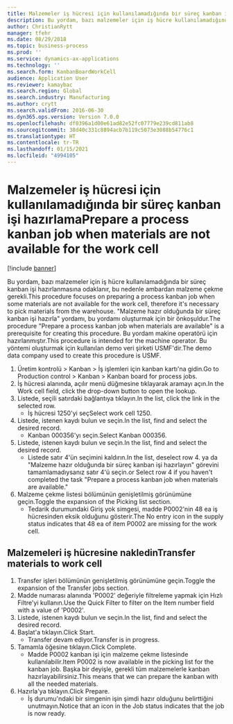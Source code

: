 ```yaml
---
title: Malzemeler iş hücresi için kullanılamadığında bir süreç kanban işi hazırlama
description: Bu yordam, bazı malzemeler için iş hücre kullanılamadığında bir süreç kanban işi hazırlanmasına odaklanır, bu nedenle ambardan malzeme çekme gerekli.
author: ChristianRytt
manager: tfehr
ms.date: 08/29/2018
ms.topic: business-process
ms.prod: ''
ms.service: dynamics-ax-applications
ms.technology: ''
ms.search.form: KanbanBoardWorkCell
audience: Application User
ms.reviewer: kamaybac
ms.search.region: Global
ms.search.industry: Manufacturing
ms.author: crytt
ms.search.validFrom: 2016-06-30
ms.dyn365.ops.version: Version 7.0.0
ms.openlocfilehash: df0396a1d00e61ad82e52fc07779e239cd811ab8
ms.sourcegitcommit: 38d40c331c8894acb7b119c5073e3088b54776c1
ms.translationtype: HT
ms.contentlocale: tr-TR
ms.lasthandoff: 01/15/2021
ms.locfileid: "4994105"
---
```

# <a name="prepare-a-process-kanban-job-when-materials-are-not-available-for-the-work-cell"></a><span data-ttu-id="c278c-103">Malzemeler iş hücresi için kullanılamadığında bir süreç kanban işi hazırlama</span><span class="sxs-lookup"><span data-stu-id="c278c-103">Prepare a process kanban job when materials are not available for the work cell</span></span>

[!include [banner](../../includes/banner.md)]

<span data-ttu-id="c278c-104">Bu yordam, bazı malzemeler için iş hücre kullanılamadığında bir süreç kanban işi hazırlanmasına odaklanır, bu nedenle ambardan malzeme çekme gerekli.</span><span class="sxs-lookup"><span data-stu-id="c278c-104">This procedure focuses on preparing a process kanban job when some materials are not available for the work cell, therefore it's necessary to pick materials from the warehouse.</span></span> <span data-ttu-id="c278c-105">"Malzeme hazır olduğunda bir süreç kanban işi hazırla" yordamı, bu yordamı oluşturmak için bir önkoşuldur.</span><span class="sxs-lookup"><span data-stu-id="c278c-105">The procedure "Prepare a process kanban job when materials are available" is a prerequisite for creating this procedure.</span></span> <span data-ttu-id="c278c-106">Bu yordam makine operatörü için hazırlanmıştır.</span><span class="sxs-lookup"><span data-stu-id="c278c-106">This procedure is intended for the machine operator.</span></span> <span data-ttu-id="c278c-107">Bu yöntemi oluşturmak için kullanılan demo veri şirketi USMF'dir.</span><span class="sxs-lookup"><span data-stu-id="c278c-107">The demo data company used to create this procedure is USMF.</span></span>

1. <span data-ttu-id="c278c-108">Üretim kontrolü > Kanban > İş işlemleri için kanban kartı'na gidin.</span><span class="sxs-lookup"><span data-stu-id="c278c-108">Go to Production control > Kanban > Kanban board for process jobs.</span></span>
2. <span data-ttu-id="c278c-109">İş hücresi alanında, açılır menü düğmesine tıklayarak aramayı açın.</span><span class="sxs-lookup"><span data-stu-id="c278c-109">In the Work cell field, click the drop-down button to open the lookup.</span></span>
3. <span data-ttu-id="c278c-110">Listede, seçili satırdaki bağlantıya tıklayın.</span><span class="sxs-lookup"><span data-stu-id="c278c-110">In the list, click the link in the selected row.</span></span>
    * <span data-ttu-id="c278c-111">İş hücresi 1250'yi seç</span><span class="sxs-lookup"><span data-stu-id="c278c-111">Select work cell 1250.</span></span>  
4. <span data-ttu-id="c278c-112">Listede, istenen kaydı bulun ve seçin.</span><span class="sxs-lookup"><span data-stu-id="c278c-112">In the list, find and select the desired record.</span></span>
    * <span data-ttu-id="c278c-113">Kanban 000356'yı seçin.</span><span class="sxs-lookup"><span data-stu-id="c278c-113">Select Kanban 000356.</span></span>  
5. <span data-ttu-id="c278c-114">Listede, istenen kaydı bulun ve seçin.</span><span class="sxs-lookup"><span data-stu-id="c278c-114">In the list, find and select the desired record.</span></span>
    * <span data-ttu-id="c278c-115">Listede satır 4'ün seçimini kaldırın.</span><span class="sxs-lookup"><span data-stu-id="c278c-115">In the list, deselect row 4.</span></span> <span data-ttu-id="c278c-116">ya da "Malzeme hazır olduğunda bir süreç kanban işi hazırlayın" görevini tamamlamadıysanız satır 4'ü seçin.</span><span class="sxs-lookup"><span data-stu-id="c278c-116">or Select row 4 if you haven't completed the task "Prepare a process kanban job when materials are available."</span></span>  
6. <span data-ttu-id="c278c-117">Malzeme çekme listesi bölümünün genişletilmiş görünümüne geçin.</span><span class="sxs-lookup"><span data-stu-id="c278c-117">Toggle the expansion of the Picking list section.</span></span>
    * <span data-ttu-id="c278c-118">Tedarik durumundaki Giriş yok simgesi, madde P0002'nin 48 ea iş hücresinden eksik olduğunu gösterir.</span><span class="sxs-lookup"><span data-stu-id="c278c-118">The No entry icon in the supply status indicates that 48 ea of item P0002 are missing for the work cell.</span></span>  

## <a name="transfer-materials-to-work-cell"></a><span data-ttu-id="c278c-119">Malzemeleri iş hücresine nakledin</span><span class="sxs-lookup"><span data-stu-id="c278c-119">Transfer materials to work cell</span></span>
1. <span data-ttu-id="c278c-120">Transfer işleri bölümünün genişletilmiş görünümüne geçin.</span><span class="sxs-lookup"><span data-stu-id="c278c-120">Toggle the expansion of the Transfer jobs section.</span></span>
2. <span data-ttu-id="c278c-121">Madde numarası alanında 'P0002' değeriyle filtreleme yapmak için Hızlı Filtre'yi kullanın.</span><span class="sxs-lookup"><span data-stu-id="c278c-121">Use the Quick Filter to filter on the Item number field with a value of 'P0002'.</span></span>
3. <span data-ttu-id="c278c-122">Listede, istenen kaydı bulun ve seçin.</span><span class="sxs-lookup"><span data-stu-id="c278c-122">In the list, find and select the desired record.</span></span>
4. <span data-ttu-id="c278c-123">Başlat'a tıklayın.</span><span class="sxs-lookup"><span data-stu-id="c278c-123">Click Start.</span></span>
    * <span data-ttu-id="c278c-124">Transfer devam ediyor.</span><span class="sxs-lookup"><span data-stu-id="c278c-124">Transfer is in progress.</span></span>  
5. <span data-ttu-id="c278c-125">Tamamla öğesine tıklayın.</span><span class="sxs-lookup"><span data-stu-id="c278c-125">Click Complete.</span></span>
    * <span data-ttu-id="c278c-126">Madde P0002 kanban işi için malzeme çekme listesinde kullanılabilir.</span><span class="sxs-lookup"><span data-stu-id="c278c-126">Item P0002 is now available in the picking list for the kanban job.</span></span> <span data-ttu-id="c278c-127">Başka bir deyişle, gerekli tüm malzemelerle kanban hazırlayabilirsiniz.</span><span class="sxs-lookup"><span data-stu-id="c278c-127">This means that we can prepare the kanban with all the needed materials.</span></span>  
6. <span data-ttu-id="c278c-128">Hazırla'ya tıklayın.</span><span class="sxs-lookup"><span data-stu-id="c278c-128">Click Prepare.</span></span>
    * <span data-ttu-id="c278c-129">İş durumu'ndaki bir simgenin işin şimdi hazır olduğunu belirttiğini unutmayın.</span><span class="sxs-lookup"><span data-stu-id="c278c-129">Notice that an icon in the Job status indicates that the job is now ready.</span></span>  

